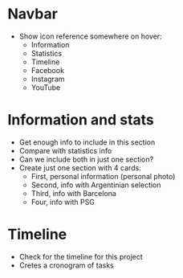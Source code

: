 # Navbar

- Show icon reference somewhere on hover:
  - Information
  - Statistics
  - Timeline
  - Facebook
  - Instagram
  - YouTube

# Information and stats

- Get enough info to include in this section
- Compare with statistics info
- Can we include both in just one section?
- Create just one section with 4 cards:
  - First, personal information (personal photo)
  - Second, info with Argentinian selection
  - Third, info with Barcelona
  - Four, info with PSG

# Timeline

- Check for the timeline for this project
- Cretes a cronogram of tasks